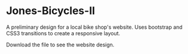 # Jones-Bicycles-II
A preliminary design for a local bike shop's website. Uses bootstrap and CSS3 transitions to create a responsive layout.

Download the file to see the website design.
